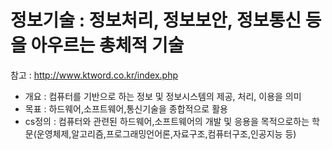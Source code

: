 # 정보기술 : 정보처리, 정보보안, 정보통신 등을 아우르는 총체적 기술
참고 : http://www.ktword.co.kr/index.php

- 개요 : 컴퓨터를 기반으로 하는 정보 및 정보시스템의 제공, 처리, 이용을 의미
- 목표 : 하드웨어,소프트웨어,통신기술을 종합적으로 활용
- cs정의 : 컴퓨터와 관련된 하드웨어,소프트웨어의 개발 및 응용을 목적으로하는 학문(운영체제,알고리즘,프로그래밍언어론,자료구조,컴퓨터구조,인공지능 등)
